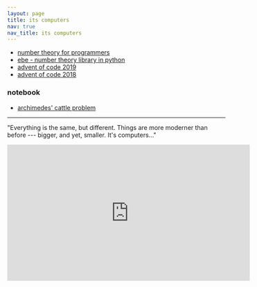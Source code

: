 ```yaml
---
layout: page
title: its computers
nav: true
nav_title: its computers
---
```


- <a href="https://number-theory.itscomputers.lol">number theory for programmers</a>
- <a href="https://github.com/itscomputers/ebe-python">ebe - number theory library in python</a>
- <a href="https://github.com/itscomputers/advent2019">advent of code 2019</a>
- <a href="https://github.com/itscomputers/advent2018">advent of code 2018</a>

### notebook

- <a href="/archimedes-cattle-problem">archimedes' cattle problem</a>

---

"Everything is the same, but different.  Things are more moderner than
before --- bigger, and yet, smaller.  It's computers..."

<div class="video-container">
  <div class="video">
    <iframe
       src="https://www.youtube.com/embed/Yn5pJtgtRrg"
       width="560"
       height="315"
       frameborder="0"
       allow="accelerometer; autoplay; encrypted-media; gyroscope; picture-in-picture"
       allowfullscreen>
     </iframe>
  </div>
</div>
